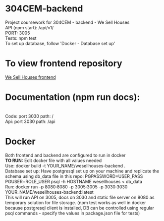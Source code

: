 # 304CEM-backend
Project coursework for 304CEM - backend - We Sell Houses
<br>
API (npm start): /api/v1/ 
<br>
PORT: 3005
<br>
Tests: npm test
<br>
To set up database, follow 'Docker - Database set up'

# To view frontend repository
[We Sell Houses frontend](https://github.coventry.ac.uk/304CEM-2021SEPJAN/304CEM-frontend)

# Documentation (npm run docs):
<br>
    Code: port 3030 path: /
    <br>
    Api: port 3030 path: /api

# Docker
Both frontend and backend are configured to run in docker
<br>
<b>TO RUN:</b> Edit docker file with all values needed
<br>
Use: docker build -t YOUR_NAME/wesellhouses-backend .
<br>
Database set up: Have postgresql set up on your machine and replicate the schema using db_data file in this repo:
PGPASSWORD=USER_PASS PGUSER=ROLE_USER psql -h HOSTNAME wesellhouses < db_data
<br>
Run: docker run  -p 8080:8080 -p 3005:3005 -p 3030:3030 YOUR_NAME/wesellhouses-backend:latest
<br>
This will run API on 3005, docs on 3030 and static file server on 8080 as temporary solution for file storage. (npm test works as well in docker because postgresql client is installed, DB can be controlled using regular psql commands - specify the values in package.json file for tests)
    